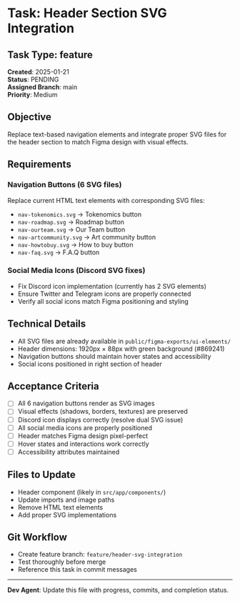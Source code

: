 # Task: Header Section SVG Integration

## Task Type: feature
**Created**: 2025-01-21  
**Status**: PENDING  
**Assigned Branch**: main  
**Priority**: Medium  

## Objective
Replace text-based navigation elements and integrate proper SVG files for the header section to match Figma design with visual effects.

## Requirements

### Navigation Buttons (6 SVG files)
Replace current HTML text elements with corresponding SVG files:
- `nav-tokenomics.svg` → Tokenomics button
- `nav-roadmap.svg` → Roadmap button  
- `nav-ourteam.svg` → Our Team button
- `nav-artcommunity.svg` → Art community button
- `nav-howtobuy.svg` → How to buy button
- `nav-faq.svg` → F.A.Q button

### Social Media Icons (Discord SVG fixes)
- Fix Discord icon implementation (currently has 2 SVG elements)
- Ensure Twitter and Telegram icons are properly connected
- Verify all social icons match Figma positioning and styling

## Technical Details
- All SVG files are already available in `public/figma-exports/ui-elements/`
- Header dimensions: 1920px × 88px with green background (#869241)
- Navigation buttons should maintain hover states and accessibility
- Social icons positioned in right section of header

## Acceptance Criteria
- [ ] All 6 navigation buttons render as SVG images
- [ ] Visual effects (shadows, borders, textures) are preserved
- [ ] Discord icon displays correctly (resolve dual SVG issue)
- [ ] All social media icons are properly positioned
- [ ] Header matches Figma design pixel-perfect
- [ ] Hover states and interactions work correctly
- [ ] Accessibility attributes maintained

## Files to Update
- Header component (likely in `src/app/components/`)
- Update imports and image paths
- Remove HTML text elements
- Add proper SVG implementations

## Git Workflow
- Create feature branch: `feature/header-svg-integration`
- Test thoroughly before merge
- Reference this task in commit messages

---
**Dev Agent**: Update this file with progress, commits, and completion status. 